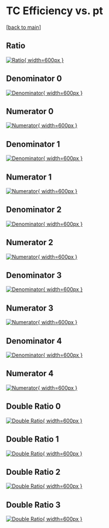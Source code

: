 # TC Efficiency vs. pt

[[back to main](./)]



## Ratio

[![Ratio](../mtv/var/TC_base_321_0_eff_pt.png){ width=600px }](../mtv/var/TC_base_321_0_eff_pt.pdf)

## Denominator 0

[![Denominator](../mtv/den/TC_base_321_0_eff_pt_den0.png){ width=600px }](../mtv/den/TC_base_321_0_eff_pt_den0.pdf)

## Numerator 0

[![Numerator](../mtv/num/TC_base_321_0_eff_pt_num0.png){ width=600px }](../mtv/num/TC_base_321_0_eff_pt_num0.pdf)

## Denominator 1

[![Denominator](../mtv/den/TC_base_321_0_eff_pt_den1.png){ width=600px }](../mtv/den/TC_base_321_0_eff_pt_den1.pdf)

## Numerator 1

[![Numerator](../mtv/num/TC_base_321_0_eff_pt_num1.png){ width=600px }](../mtv/num/TC_base_321_0_eff_pt_num1.pdf)

## Denominator 2

[![Denominator](../mtv/den/TC_base_321_0_eff_pt_den2.png){ width=600px }](../mtv/den/TC_base_321_0_eff_pt_den2.pdf)

## Numerator 2

[![Numerator](../mtv/num/TC_base_321_0_eff_pt_num2.png){ width=600px }](../mtv/num/TC_base_321_0_eff_pt_num2.pdf)

## Denominator 3

[![Denominator](../mtv/den/TC_base_321_0_eff_pt_den3.png){ width=600px }](../mtv/den/TC_base_321_0_eff_pt_den3.pdf)

## Numerator 3

[![Numerator](../mtv/num/TC_base_321_0_eff_pt_num3.png){ width=600px }](../mtv/num/TC_base_321_0_eff_pt_num3.pdf)

## Denominator 4

[![Denominator](../mtv/den/TC_base_321_0_eff_pt_den4.png){ width=600px }](../mtv/den/TC_base_321_0_eff_pt_den4.pdf)

## Numerator 4

[![Numerator](../mtv/num/TC_base_321_0_eff_pt_num4.png){ width=600px }](../mtv/num/TC_base_321_0_eff_pt_num4.pdf)

## Double Ratio 0

[![Double Ratio](../mtv/ratio/TC_base_321_0_eff_pt_ratio0.png){ width=600px }](../mtv/ratio/TC_base_321_0_eff_pt_ratio0.pdf)

## Double Ratio 1

[![Double Ratio](../mtv/ratio/TC_base_321_0_eff_pt_ratio1.png){ width=600px }](../mtv/ratio/TC_base_321_0_eff_pt_ratio1.pdf)

## Double Ratio 2

[![Double Ratio](../mtv/ratio/TC_base_321_0_eff_pt_ratio2.png){ width=600px }](../mtv/ratio/TC_base_321_0_eff_pt_ratio2.pdf)

## Double Ratio 3

[![Double Ratio](../mtv/ratio/TC_base_321_0_eff_pt_ratio3.png){ width=600px }](../mtv/ratio/TC_base_321_0_eff_pt_ratio3.pdf)

